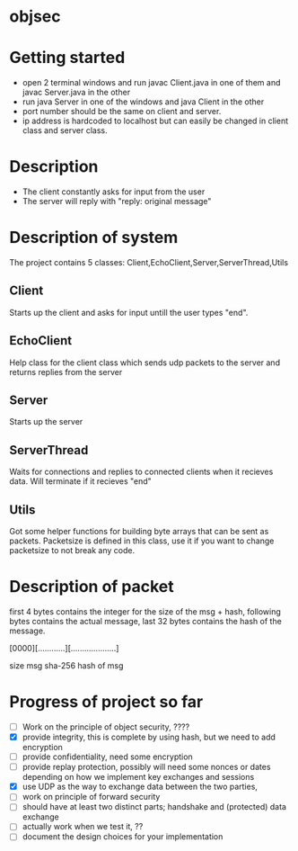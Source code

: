 # objsec
# Getting started
  * open 2 terminal windows and run javac Client.java in one of them and javac Server.java in the other
  * run java Server <port number> in one of the windows and java Client <port number> in the other
  * port number should be the same on client and server.
  * ip address is hardcoded to localhost but can easily be changed in client class and server class.
# Description
  * The client constantly asks for input from the user
  * The server will reply with "reply: original message"
# Description of system
  The project contains 5 classes: Client,EchoClient,Server,ServerThread,Utils
  ## Client
  Starts up the client and asks for input untill the user types "end". 
  ## EchoClient
  Help class for the client class which sends udp packets to the server and returns replies from the server
  ## Server
  Starts up the server
  ## ServerThread
  Waits for connections and replies to connected clients when it recieves data.
  Will terminate if it recieves "end"
  ## Utils
  Got some helper functions for building byte arrays that can be sent as packets.
  Packetsize is defined in this class, use it if you want to change packetsize to not break any code.
  
# Description of packet
  first 4 bytes contains the integer for the size of the msg + hash, following bytes contains the actual message,
  last 32 bytes contains the hash of the message.
  
  [0000][............][....................]
  
  size      msg        sha-256 hash of msg 
  
# Progress of project so far
- [ ] Work on the principle of object security, ????
- [x] provide integrity, this is complete by using hash, but we need to add encryption
- [ ] provide confidentiality, need some encryption
- [ ] provide replay protection, possibly will need some nonces or dates depending on how we implement key exchanges and sessions
- [X] use UDP as the way to exchange data between the two parties,
- [ ] work on principle of forward security
- [ ] should have at least two distinct parts; handshake and (protected) data exchange
- [ ] actually work when we test it, ??
- [ ] document the design choices for your implementation
